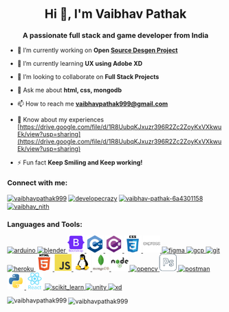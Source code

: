 <h1 align="center">Hi 👋, I'm Vaibhav Pathak</h1>
<h3 align="center">A passionate full stack and game developer from India</h3>

- 🔭 I’m currently working on **Open <a href="https://github.com/awantika10/Desgen">Source Desgen Project</a>**

- 🌱 I’m currently learning **UX using Adobe XD**

- 👯 I’m looking to collaborate on **Full Stack Projects**

- 💬 Ask me about **html, css, mongodb**

- 📫 How to reach me **vaibhavpathak999@gmail.com**

- 📄 Know about my experiences [https://drive.google.com/file/d/1R8UubqKJxuzr396R2Zc2ZoyKxVXkwuEk/view?usp=sharing](https://drive.google.com/file/d/1R8UubqKJxuzr396R2Zc2ZoyKxVXkwuEk/view?usp=sharing)

- ⚡ Fun fact **Keep Smiling and Keep working!**

<h3 align="left">Connect with me:</h3>
<p align="left">
<a href="https://codepen.io/vaibhavpathak999" target="blank"><img align="center" src="https://cdn.jsdelivr.net/npm/simple-icons@3.0.1/icons/codepen.svg" alt="vaibhavpathak999" height="30" width="40" /></a>
<a href="https://twitter.com/developecrazy" target="blank"><img align="center" src="https://cdn.jsdelivr.net/npm/simple-icons@3.0.1/icons/twitter.svg" alt="developecrazy" height="30" width="40" /></a>
<a href="https://linkedin.com/in/vaibhav-pathak-6a4301158" target="blank"><img align="center" src="https://cdn.jsdelivr.net/npm/simple-icons@3.0.1/icons/linkedin.svg" alt="vaibhav-pathak-6a4301158" height="30" width="40" /></a>
<a href="https://instagram.com/vaibhav_nith" target="blank"><img align="center" src="https://cdn.jsdelivr.net/npm/simple-icons@3.0.1/icons/instagram.svg" alt="vaibhav_nith" height="30" width="40" /></a>
</p>

<h3 align="left">Languages and Tools:</h3>
<p align="left"> <a href="https://www.arduino.cc/" target="_blank"> <img src="https://cdn.worldvectorlogo.com/logos/arduino-1.svg" alt="arduino" width="40" height="40"/> </a> <a href="https://www.blender.org/" target="_blank"> <img src="https://download.blender.org/branding/community/blender_community_badge_white.svg" alt="blender" width="40" height="40"/> </a> <a href="https://getbootstrap.com" target="_blank"> <img src="https://raw.githubusercontent.com/devicons/devicon/master/icons/bootstrap/bootstrap-plain-wordmark.svg" alt="bootstrap" width="40" height="40"/> </a> <a href="https://www.w3schools.com/cpp/" target="_blank"> <img src="https://raw.githubusercontent.com/devicons/devicon/master/icons/cplusplus/cplusplus-original.svg" alt="cplusplus" width="40" height="40"/> </a> <a href="https://www.w3schools.com/cs/" target="_blank"> <img src="https://raw.githubusercontent.com/devicons/devicon/master/icons/csharp/csharp-original.svg" alt="csharp" width="40" height="40"/> </a> <a href="https://www.w3schools.com/css/" target="_blank"> <img src="https://raw.githubusercontent.com/devicons/devicon/master/icons/css3/css3-original-wordmark.svg" alt="css3" width="40" height="40"/> </a> <a href="https://expressjs.com" target="_blank"> <img src="https://raw.githubusercontent.com/devicons/devicon/master/icons/express/express-original-wordmark.svg" alt="express" width="40" height="40"/> </a> <a href="https://www.figma.com/" target="_blank"> <img src="https://www.vectorlogo.zone/logos/figma/figma-icon.svg" alt="figma" width="40" height="40"/> </a> <a href="https://cloud.google.com" target="_blank"> <img src="https://www.vectorlogo.zone/logos/google_cloud/google_cloud-icon.svg" alt="gcp" width="40" height="40"/> </a> <a href="https://git-scm.com/" target="_blank"> <img src="https://www.vectorlogo.zone/logos/git-scm/git-scm-icon.svg" alt="git" width="40" height="40"/> </a> <a href="https://heroku.com" target="_blank"> <img src="https://www.vectorlogo.zone/logos/heroku/heroku-icon.svg" alt="heroku" width="40" height="40"/> </a> <a href="https://www.w3.org/html/" target="_blank"> <img src="https://raw.githubusercontent.com/devicons/devicon/master/icons/html5/html5-original-wordmark.svg" alt="html5" width="40" height="40"/> </a> <a href="https://developer.mozilla.org/en-US/docs/Web/JavaScript" target="_blank"> <img src="https://raw.githubusercontent.com/devicons/devicon/master/icons/javascript/javascript-original.svg" alt="javascript" width="40" height="40"/> </a> <a href="https://www.linux.org/" target="_blank"> <img src="https://raw.githubusercontent.com/devicons/devicon/master/icons/linux/linux-original.svg" alt="linux" width="40" height="40"/> </a> <a href="https://www.mongodb.com/" target="_blank"> <img src="https://raw.githubusercontent.com/devicons/devicon/master/icons/mongodb/mongodb-original-wordmark.svg" alt="mongodb" width="40" height="40"/> </a> <a href="https://nodejs.org" target="_blank"> <img src="https://raw.githubusercontent.com/devicons/devicon/master/icons/nodejs/nodejs-original-wordmark.svg" alt="nodejs" width="40" height="40"/> </a> <a href="https://opencv.org/" target="_blank"> <img src="https://www.vectorlogo.zone/logos/opencv/opencv-icon.svg" alt="opencv" width="40" height="40"/> </a> <a href="https://www.photoshop.com/en" target="_blank"> <img src="https://raw.githubusercontent.com/devicons/devicon/master/icons/photoshop/photoshop-line.svg" alt="photoshop" width="40" height="40"/> </a> <a href="https://postman.com" target="_blank"> <img src="https://www.vectorlogo.zone/logos/getpostman/getpostman-icon.svg" alt="postman" width="40" height="40"/> </a> <a href="https://www.python.org" target="_blank"> <img src="https://raw.githubusercontent.com/devicons/devicon/master/icons/python/python-original.svg" alt="python" width="40" height="40"/> </a> <a href="https://reactjs.org/" target="_blank"> <img src="https://raw.githubusercontent.com/devicons/devicon/master/icons/react/react-original-wordmark.svg" alt="react" width="40" height="40"/> </a> <a href="https://scikit-learn.org/" target="_blank"> <img src="https://upload.wikimedia.org/wikipedia/commons/0/05/Scikit_learn_logo_small.svg" alt="scikit_learn" width="40" height="40"/> </a> <a href="https://unity.com/" target="_blank"> <img src="https://www.vectorlogo.zone/logos/unity3d/unity3d-icon.svg" alt="unity" width="40" height="40"/> </a> <a href="https://www.adobe.com/products/xd.html" target="_blank"> <img src="https://cdn.worldvectorlogo.com/logos/adobe-xd.svg" alt="xd" width="40" height="40"/> </a> </p>

<p><img align="left" src="https://github-readme-stats.vercel.app/api/top-langs?username=vaibhavpathak999&show_icons=true&locale=en&layout=compact" alt="vaibhavpathak999" /></p>

<p>&nbsp;<img align="center" src="https://github-readme-stats.vercel.app/api?username=vaibhavpathak999&show_icons=true&locale=en" alt="vaibhavpathak999" /></p>

